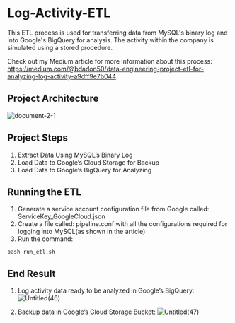 # Log-Activity-ETL

This ETL process is used for transferring data from MySQL's binary log and into Google's BigQuery for analysis.
The activity within the company is simulated using a stored procedure.

Check out my Medium article for more information about this process:
https://medium.com/@bdadon50/data-engineering-project-etl-for-analyzing-log-activity-a9dff9e7b044

## Project Architecture
![document-2-1](https://user-images.githubusercontent.com/65648983/200833369-ca670a3c-58ce-4826-9afe-15b1c7024056.png)


## Project Steps
1. Extract Data Using MySQL’s Binary Log
2. Load Data to Google’s Cloud Storage for Backup
3. Load Data to Google’s BigQuery for Analyzing

## Running the ETL
1. Generate a service account configuration file from Google called: ServiceKey_GoogleCloud.json
2. Create a file called: pipeline.conf with all the configurations required for logging into MySQL(as shown in the article)
3. Run the command:

```
bash run_etl.sh
```

## End Result
1. Log activity data ready to be analyzed in Google’s BigQuery:
![Untitled(46)](https://user-images.githubusercontent.com/65648983/195849208-b30ac6ed-90bf-4913-8467-efa44c5f9067.png)

2. Backup data in Google’s Cloud Storage Bucket:
![Untitled(47)](https://user-images.githubusercontent.com/65648983/195849278-5da8e102-a163-4bc6-aa68-bdce39df761e.png)

